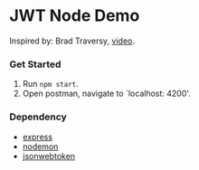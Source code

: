 # JWT Node Demo

Inspired by: Brad Traversy, [video](https://www.youtube.com/watch?v=7nafaH9SddU&t=1235s).


### Get Started

1. Run `npm start`.
2. Open postman, navigate to `localhost: 4200'.

### Dependency
* [express](https://github.com/expressjs/express)
* [nodemon](https://github.com/remy/nodemon/)
* [jsonwebtoken](https://github.com/auth0/node-jsonwebtoken)